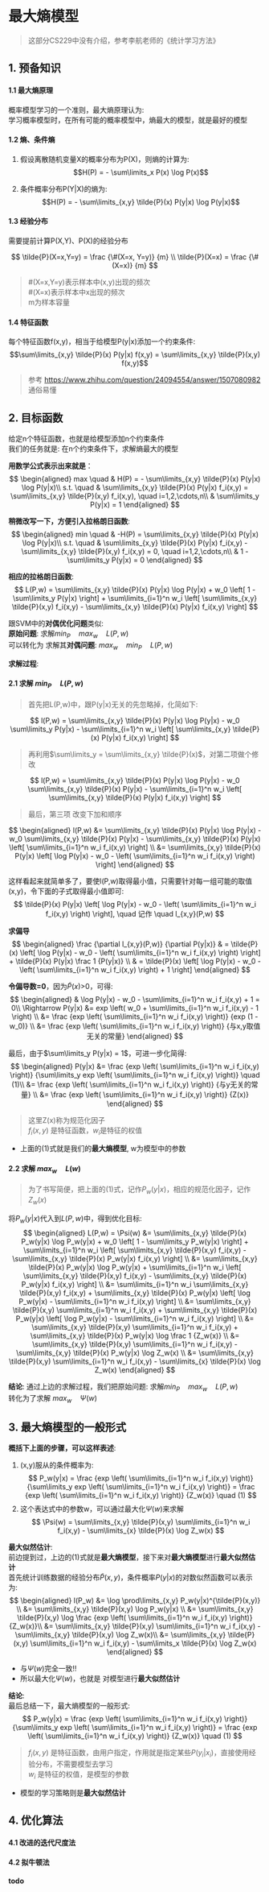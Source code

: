 # 最大熵模型
> 这部分CS229中没有介绍，参考李航老师的《统计学习方法》

## 1. 预备知识
#### 1.1 最大熵原理
概率模型学习的一个准则，最大熵原理认为:  
学习概率模型时，在所有可能的概率模型中，熵最大的模型，就是最好的模型

#### 1.2 熵、条件熵
1. 假设离散随机变量X的概率分布为P(X)，则熵的计算为:  
$$H(P) = - \sum\limits_x P(x) \log P(x)$$

2. 条件概率分布P(Y|X)的熵为:  
$$H(P) = - \sum\limits_{x,y} \tilde{P}(x) P(y|x) \log P(y|x)$$

#### 1.3 经验分布
需要提前计算P(X,Y)、P(X)的经验分布

$$
\tilde{P}(X=x,Y=y) = \frac {\#(X=x, Y=y)} {m} \\
\tilde{P}(X=x) = \frac {\#(X=x)} {m}
$$

> #(X=x,Y=y)表示样本中(x,y)出现的频次  
> #(X=x)表示样本中x出现的频次  
> m为样本容量  

#### 1.4 特征函数
每个特征函数f(x,y)，相当于给模型P(y|x)添加一个约束条件:  
$$\sum\limits_{x,y} \tilde{P}(x) P(y|x) f(x,y) = \sum\limits_{x,y} \tilde{P}(x,y) f(x,y)$$

> 参考 https://www.zhihu.com/question/24094554/answer/1507080982  
> 通俗易懂

## 2. 目标函数
给定n个特征函数，也就是给模型添加n个约束条件  
我们的任务就是: 在n个约束条件下，求解熵最大的模型

**用数学公式表示出来就是**：
$$
\begin{aligned}
    max \quad & H(P) = - \sum\limits_{x,y} \tilde{P}(x) P(y|x) \log P(y|x)\\
    s.t. \quad & \sum\limits_{x,y} \tilde{P}(x) P(y|x) f_i(x,y) = \sum\limits_{x,y} \tilde{P}(x,y) f_i(x,y), \quad i=1,2,\cdots,n\\
    & \sum\limits_y P(y|x) = 1
\end{aligned}
$$

**稍微改写一下，方便引入拉格朗日函数**:
$$
\begin{aligned}
    min \quad & -H(P) = \sum\limits_{x,y} \tilde{P}(x) P(y|x) \log P(y|x)\\
    s.t. \quad & \sum\limits_{x,y} \tilde{P}(x) P(y|x) f_i(x,y) - \sum\limits_{x,y} \tilde{P}(x,y) f_i(x,y) = 0, \quad i=1,2,\cdots,n\\
    & 1 - \sum\limits_y P(y|x) = 0
\end{aligned}
$$

**相应的拉格朗日函数**:
$$
    L(P,w) = \sum\limits_{x,y} \tilde{P}(x) P(y|x) \log P(y|x) + w_0 \left[ 1 - \sum\limits_y P(y|x) \right] + \sum\limits_{i=1}^n w_i \left[ \sum\limits_{x,y} \tilde{P}(x,y) f_i(x,y) - \sum\limits_{x,y} \tilde{P}(x) P(y|x) f_i(x,y) \right]
$$

跟SVM中的**对偶优化问题**类似:  
**原始问题**: 求解$min_{P} \quad max_w \quad L(P,w)$  
可以转化为 求解其**对偶问题**: $max_w \quad min_P \quad L(P,w)$

**求解过程**:
#### 2.1 求解 $min_P \quad L(P,w)$

> 首先把L(P,w)中，跟P(y|x)无关的先忽略掉，化简如下:

$$
    l(P,w) = \sum\limits_{x,y} \tilde{P}(x) P(y|x) \log P(y|x) - w_0 \sum\limits_y P(y|x) - \sum\limits_{i=1}^n w_i \left[ \sum\limits_{x,y} \tilde{P}(x) P(y|x) f_i(x,y) \right]
$$

> 再利用$\sum\limits_y = \sum\limits_{x,y} \tilde{P}(x)$，对第二项做个修改

$$
    l(P,w) = \sum\limits_{x,y} \tilde{P}(x) P(y|x) \log P(y|x) - w_0 \sum\limits_{x,y} \tilde{P}(x) P(y|x) - \sum\limits_{i=1}^n w_i \left[ \sum\limits_{x,y} \tilde{P}(x) P(y|x) f_i(x,y) \right]
$$

> 最后，第三项 改变下加和顺序

$$
\begin{aligned}
    l(P,w) &= \sum\limits_{x,y} \tilde{P}(x) P(y|x) \log P(y|x) - w_0 \sum\limits_{x,y} \tilde{P}(x) P(y|x) - \sum\limits_{x,y} \tilde{P}(x) P(y|x) \left[ \sum\limits_{i=1}^n w_i f_i(x,y) \right] \\
    &= \sum\limits_{x,y} \tilde{P}(x) P(y|x) \left[ \log P(y|x) - w_0 - \left( \sum\limits_{i=1}^n w_i f_i(x,y) \right) \right]
\end{aligned}
$$

这样看起来就简单多了，要使l(P,w)取得最小值，只需要针对每一组可能的取值(x,y)，令下面的子式取得最小值即可:
$$
    \tilde{P}(x) P(y|x) \left[ \log P(y|x) - w_0 - \left( \sum\limits_{i=1}^n w_i f_i(x,y) \right) \right], \quad 记作 \quad l_{x,y}(P,w)
$$

**求偏导**  
$$
\begin{aligned}
    \frac {\partial l_{x,y}(P,w)} {\partial P(y|x)} 
    & = \tilde{P}(x) \left[ \log P(y|x) - w_0 - \left( \sum\limits_{i=1}^n w_i f_i(x,y) \right) \right] + \tilde{P}(x) P(y|x) \frac 1 {P(y|x)} \\
    & = \tilde{P}(x) \left[ \log P(y|x) - w_0 - \left( \sum\limits_{i=1}^n w_i f_i(x,y) \right) + 1 \right]
\end{aligned}
$$

**令偏导数=0**，因为$\tilde{P}(x)$>0，可得:
$$
\begin{aligned}
    & \log P(y|x) - w_0 - \sum\limits_{i=1}^n w_i f_i(x,y) + 1 = 0\\
    \Rightarrow P(y|x) &= exp \left( w_0 + \sum\limits_{i=1}^n w_i f_i(x,y) - 1 \right) \\
    &= \frac {exp \left( \sum\limits_{i=1}^n w_i f_i(x,y) \right)} {exp (1 - w_0)} \\
    &= \frac {exp \left( \sum\limits_{i=1}^n w_i f_i(x,y) \right)} {与x,y取值无关的常量}
\end{aligned}
$$

最后，由于$\sum\limits_y P(y|x) = 1$，可进一步化简得:
$$
\begin{aligned}
    P(y|x) &= \frac {exp \left( \sum\limits_{i=1}^n w_i f_i(x,y) \right)} {\sum\limits_y  exp \left( \sum\limits_{i=1}^n w_i f_i(x,y) \right)} \quad (1)\\
    &= \frac {exp \left( \sum\limits_{i=1}^n w_i f_i(x,y) \right)} {与y无关的常量} \\
    &= \frac {exp \left( \sum\limits_{i=1}^n w_i f_i(x,y) \right)} {Z(x)}
\end{aligned}
$$

> 这里Z(x)称为规范化因子  
> $f_i(x,y)$ 是特征函数，$w_i$是特征的权值
- 上面的(1)式就是我们的**最大熵模型**, w为模型中的参数

#### 2.2 求解 $max_w \quad L(w)$

> 为了书写简便，把上面的(1)式，记作$P_w(y|x)$，相应的规范化因子，记作$Z_w(x)$

将$P_w(y|x)$代入到$L(P,w)$中，得到优化目标:
$$
\begin{aligned}
    L(P,w) = \Psi(w) &= \sum\limits_{x,y} \tilde{P}(x) P_w(y|x) \log P_w(y|x) + w_0 \left[ 1 - \sum\limits_y P_w(y|x) \right] + \sum\limits_{i=1}^n w_i \left[ \sum\limits_{x,y} \tilde{P}(x,y) f_i(x,y) - \sum\limits_{x,y} \tilde{P}(x) P_w(y|x) f_i(x,y) \right] \\
    &= \sum\limits_{x,y} \tilde{P}(x) P_w(y|x) \log P_w(y|x) + \sum\limits_{i=1}^n w_i \left[ \sum\limits_{x,y} \tilde{P}(x,y) f_i(x,y) - \sum\limits_{x,y} \tilde{P}(x) P_w(y|x) f_i(x,y) \right] \\
    &= \sum\limits_{i=1}^n w_i \sum\limits_{x,y} \tilde{P}(x,y) f_i(x,y) + \sum\limits_{x,y} \tilde{P}(x) P_w(y|x) \left[ \log P_w(y|x) - \sum\limits_{i=1}^n w_i f_i(x,y) \right] \\
    &= \sum\limits_{x,y} \tilde{P}(x,y) \sum\limits_{i=1}^n w_i f_i(x,y) + \sum\limits_{x,y} \tilde{P}(x) P_w(y|x) \left[ \log P_w(y|x) - \sum\limits_{i=1}^n w_i f_i(x,y) \right] \\
    &= \sum\limits_{x,y} \tilde{P}(x,y) \sum\limits_{i=1}^n w_i f_i(x,y) + \sum\limits_{x,y} \tilde{P}(x) P_w(y|x) \log \frac 1 {Z_w(x)} \\
    &= \sum\limits_{x,y} \tilde{P}(x,y) \sum\limits_{i=1}^n w_i f_i(x,y) - \sum\limits_{x,y} \tilde{P}(x) P_w(y|x) \log Z_w(x) \\
    &= \sum\limits_{x,y} \tilde{P}(x,y) \sum\limits_{i=1}^n w_i f_i(x,y) - \sum\limits_{x} \tilde{P}(x) \log Z_w(x)
\end{aligned}
$$

**结论**:
通过上边的求解过程，我们把原始问题: 求解$min_{P} \quad max_w \quad L(P,w)$  
转化为了求解 $max_w \quad  \Psi(w)$

## 3. 最大熵模型的一般形式
**概括下上面的步骤，可以这样表述**:  
1. (x,y)服从的条件概率为:
$$
    P_w(y|x) = \frac {exp \left( \sum\limits_{i=1}^n w_i f_i(x,y) \right)} {\sum\limits_y  exp \left( \sum\limits_{i=1}^n w_i f_i(x,y) \right)}
    = \frac {exp \left( \sum\limits_{i=1}^n w_i f_i(x,y) \right)} {Z_w(x)} \quad (1)
$$
2. 这个表达式中的参数w，可以通过最大化$\Psi(w)$来求解
$$
    \Psi(w) = \sum\limits_{x,y} \tilde{P}(x,y) \sum\limits_{i=1}^n w_i f_i(x,y) - \sum\limits_{x} \tilde{P}(x) \log Z_w(x)
$$

**最大似然估计**:  
前边提到过，上边的(1)式就是**最大熵模型**，接下来对**最大熵模型**进行**最大似然估计**  
首先统计训练数据的经验分布$\tilde{P}(x,y)$，条件概率$P(y|x)$的对数似然函数可以表示为:  
$$
\begin{aligned}
    l(P_w) &= \log \prod\limits_{x,y} P_w(y|x)^{\tilde{P}(x,y)} \\
    &= \sum\limits_{x,y} \tilde{P}(x,y) \log P_w(y|x) \\
    &= \sum\limits_{x,y} \tilde{P}(x,y) \log \frac {exp \left( \sum\limits_{i=1}^n w_i f_i(x,y) \right)} {Z_w(x)}\\
    &= \sum\limits_{x,y} \tilde{P}(x,y) \sum\limits_{i=1}^n w_i f_i(x,y) - \sum\limits_{x,y} \tilde{P}(x,y) \log Z_w(x)\\
    &= \sum\limits_{x,y} \tilde{P}(x,y) \sum\limits_{i=1}^n w_i f_i(x,y) - \sum\limits_x \tilde{P}(x) \log Z_w(x)
\end{aligned}
$$

- 与$\Psi(w)$完全一致!!
- 所以最大化$\Psi(w)$，也就是 对模型进行**最大似然估计**  

**结论**:  
最后总结一下，最大熵模型的一般形式:
$$
    P_w(y|x) = \frac {exp \left( \sum\limits_{i=1}^n w_i f_i(x,y) \right)} {\sum\limits_y  exp \left( \sum\limits_{i=1}^n w_i f_i(x,y) \right)}
    = \frac {exp \left( \sum\limits_{i=1}^n w_i f_i(x,y) \right)} {Z_w(x)} \quad (1)
$$
> $f_i(x,y)$ 是特征函数，由用户指定，作用就是指定某些$P(y_i|x_i)$，直接使用经验分布，不需要模型去学习  
> $w_i$ 是特征的权值，是模型的参数  
- 模型的学习策略则是**最大似然估计**

## 4. 优化算法

#### 4.1 改进的迭代尺度法
#### 4.2 拟牛顿法
**todo**